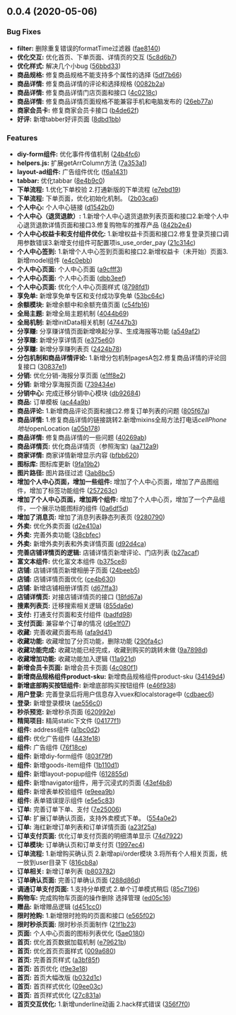 ## 0.0.4 (2020-05-06)


### Bug Fixes

* **filter:** 删除重复错误的formatTime过滤器 ([fae8140](https://git.wzwtec.com/function/o2o-client/commits/fae81405715f37e85b791e43c8a305dfbad403db))
* **优化交互:** 优化首页、下单页面、详情页的交互 ([5c8d6b7](https://git.wzwtec.com/function/o2o-client/commits/5c8d6b7a1062791c301308cd098d6f550aac4f84))
* **优化样式:** 解决几个小bug ([56bbd33](https://git.wzwtec.com/function/o2o-client/commits/56bbd333a3110c85281a31412b9be481c45f43bd))
* **商品规格:** 修复商品规格不能支持多个属性的选择 ([5df7b66](https://git.wzwtec.com/function/o2o-client/commits/5df7b6663248ba963bae6bb4242d172052c07f75))
* **商品详情:** 修复商品详情的评论和选择规格 ([0082b2a](https://git.wzwtec.com/function/o2o-client/commits/0082b2a42c5aae59ab29310db59d2f4c8288bed1))
* **商品详情:** 修复商品详情门店页面和接口 ([4c0218c](https://git.wzwtec.com/function/o2o-client/commits/4c0218c41bbadcfdc796b4fe6ac91a5fcedcf495))
* **商品详情:** 修复商品详情页面规格不能兼容手机和电脑发布的 ([26eb77a](https://git.wzwtec.com/function/o2o-client/commits/26eb77a91c287e984332fc4e0682d65b46e4ef45))
* **商家会员卡:** 修复商家会员卡接口 ([b4de62f](https://git.wzwtec.com/function/o2o-client/commits/b4de62fbcf8b4affeba0f2aad37f9da84c81cc7c))
* **好评:** 新增tabber好评页面 ([8dbd1bb](https://git.wzwtec.com/function/o2o-client/commits/8dbd1bb73dc2046da1eaeefc49baf13b01875bec))


### Features

* **diy-form组件:** 优化事件传值机制 ([24b4fc6](https://git.wzwtec.com/function/o2o-client/commits/24b4fc6434b84a03a26e44ab817e83173d38e045))
* **helpers.js:** 扩展getArrColumn方法 ([7a353a1](https://git.wzwtec.com/function/o2o-client/commits/7a353a102fc670f0b0e48bdf8707717468af8dee))
* **layout-ad组件:** 广告组件优化 ([f6a1431](https://git.wzwtec.com/function/o2o-client/commits/f6a14310ad2f0cb28d8f8d8a2ee7b0d7caf8c0f7))
* **tabbar:** 优化tabbar ([8e4b9c0](https://git.wzwtec.com/function/o2o-client/commits/8e4b9c04f7329e51450801b8207e043b7868dddc))
* **下单流程:** 1.优化下单校验 2.打通新版的下单流程 ([e7ebd19](https://git.wzwtec.com/function/o2o-client/commits/e7ebd19dfb867b3896a1c5a10ae2ff190bb35dae))
* **下单流程:** 下单页面，优化初始化机制。 ([2b03ca6](https://git.wzwtec.com/function/o2o-client/commits/2b03ca6c303026ffaa0b7d26f12de308474ff4ef))
* **个人中心:** 个人中心链接 ([d1542b0](https://git.wzwtec.com/function/o2o-client/commits/d1542b013ef2f640859e7c753ad22861a894b4de))
* **个人中心（退货退款）:** 1.新增个人中心退货退款列表页面和接口2.新增个人中心退货退款详情页面和接口3.修复购物车的推荐产品 ([842b2e4](https://git.wzwtec.com/function/o2o-client/commits/842b2e4cc36b673bc6fe23f47c3e72490f0d9e66))
* **个人中心权益卡和支付组件优化:** 1.新增权益卡页面和接口2.修复登录页接口调用参数错误3.新增支付组件可配置项is_use_order_pay ([21c314c](https://git.wzwtec.com/function/o2o-client/commits/21c314c3e737fe32c391e7ca3b77ba9a41af6ce4))
* **个人中心签到:** 1.新增个人中心签到页面和接口2.新增权益卡（未开始）页面3.新增model组件 ([e4c0ebb](https://git.wzwtec.com/function/o2o-client/commits/e4c0ebb77abcd850aad00fb24ceb7b527300692f))
* **个人中心页面:** 个人中心页面 ([a9cfff3](https://git.wzwtec.com/function/o2o-client/commits/a9cfff3e76081999c1127368262dacceca373acf))
* **个人中心页面:** 个人中心页面 ([dbb3eef](https://git.wzwtec.com/function/o2o-client/commits/dbb3eef0cd9a6ef4f0e6e27ebcb86913e76a988c))
* **个人中心页面:** 优化个人中心页面样式 ([8798fd1](https://git.wzwtec.com/function/o2o-client/commits/8798fd10d297a4f4c6b803b37bbd9a20fcf16300))
* **享免单:** 新增享免单专区和支付成功享免单 ([53bc64c](https://git.wzwtec.com/function/o2o-client/commits/53bc64c1b94ce92ef50e85658ffde8c6f05cc506))
* **余额模块:** 新增余额中和余额充值页面 ([c54fb16](https://git.wzwtec.com/function/o2o-client/commits/c54fb16f7ab0db36a8609b1e1ddcc846a21c828f))
* **全局主题:** 新增全局主题机制 ([4044b69](https://git.wzwtec.com/function/o2o-client/commits/4044b69566b08832bd3f2a74f8e58546c2785067))
* **全局机制:** 新增initData相关机制 ([47447b3](https://git.wzwtec.com/function/o2o-client/commits/47447b30342adae3acc2c1d53900d4db3c4f6ce7))
* **分享赚:** 分享赚详情页面新增唤起分享、生成海报等功能 ([a549af2](https://git.wzwtec.com/function/o2o-client/commits/a549af2c13270459462e0d2e244a333702d43c4e))
* **分享赚:** 新增分享详情页 ([e375e60](https://git.wzwtec.com/function/o2o-client/commits/e375e608bd229a4bd26c2956f80cd87db582cb2b))
* **分享赚:** 新增分享赚列表页 ([2424b78](https://git.wzwtec.com/function/o2o-client/commits/2424b7827a515989c3c8555a7c55c95e3b3e797b))
* **分包机制和商品详情评论:** 1.新增分包机制pagesA包2.修复商品详情的评论回复接口 ([30837e1](https://git.wzwtec.com/function/o2o-client/commits/30837e1930f8e197d37ab7b8018c861f89361041))
* **分销:** 优化分销-海报分享页面 ([e1ff8e2](https://git.wzwtec.com/function/o2o-client/commits/e1ff8e2e261476459d9e7df4518b36b20e1ac732))
* **分销:** 新增分享海报页面 ([739434e](https://git.wzwtec.com/function/o2o-client/commits/739434e80acae1ec279f340e08fc46b90ab31014))
* **分销中心:** 完成迁移分销中心模块 ([db92684](https://git.wzwtec.com/function/o2o-client/commits/db92684c855efd1f5dbf4e148e1f5ff5f22d2244))
* **商品:** 订单模板 ([ac44a9b](https://git.wzwtec.com/function/o2o-client/commits/ac44a9b3ec5c4d214495759da1480cdfee2231ad))
* **商品评论:** 1.新增商品评论页面和接口2.修复订单列表的问题 ([805f67a](https://git.wzwtec.com/function/o2o-client/commits/805f67a458335300cd44506914d0ba0ff974e4f2))
* **商品详情:** 1.修复商品详情的链接跳转2.新增mixins全局方法打电话$cellPhone地址$openLocation ([a05b178](https://git.wzwtec.com/function/o2o-client/commits/a05b178fab4cab71bdea5fa75d9bb3403c0b4c0f))
* **商品详情:** 修复商品详情的一些问题 ([40269ab](https://git.wzwtec.com/function/o2o-client/commits/40269ab4b03e343ba03f3e45825cef99086d30a9))
* **商品详情页:** 优化商品详情页（参照淘宝) ([aa712a9](https://git.wzwtec.com/function/o2o-client/commits/aa712a99d0dd7e70c4366d4a7959bf193c670a20))
* **商家详情:** 商家详情新增显示内容 ([bfbb620](https://git.wzwtec.com/function/o2o-client/commits/bfbb620ffd2486c82bd1a64417a2bb2cf4424b2b))
* **图标库:** 图标库更新 ([9fa19b2](https://git.wzwtec.com/function/o2o-client/commits/9fa19b23f1315b2d2c2e478b2339779d7f3ed183))
* **图片路径:** 图片路径过滤 ([3ab8bc5](https://git.wzwtec.com/function/o2o-client/commits/3ab8bc5b3fb8bad1339769da8054602b87c97449))
* **增加个人中心页面，增加一些组件:** 增加了个人中心页面，增加了产品图组件，增加了标签功能组件 ([257263c](https://git.wzwtec.com/function/o2o-client/commits/257263c9491b0a7cf41679256f87ccd40ded769c))
* **增加了个人中心页面，增加两个组件:** 增加了个人中心页，增加了一个产品组件，一个展示功能图标的组件 ([0a6df5d](https://git.wzwtec.com/function/o2o-client/commits/0a6df5d20bb38ae23e23bda74b42b51ac540caa7))
* **增加了消息页:** 增加了消息列表静态列表页 ([9280790](https://git.wzwtec.com/function/o2o-client/commits/9280790bd0eb92013fe57cb61eb08386c308345d))
* **外卖:** 优化外卖页面 ([d2e410a](https://git.wzwtec.com/function/o2o-client/commits/d2e410af40b94c1a99986b158e906fd591488e40))
* **外卖:** 完善外卖功能 ([38cbfec](https://git.wzwtec.com/function/o2o-client/commits/38cbfec60f654aa634ae3f9087036730ee252c6d))
* **外卖:** 新增外卖列表和外卖详情页面 ([d92d4ca](https://git.wzwtec.com/function/o2o-client/commits/d92d4ca74842836b4eb40920bd8eda26422913ed))
* **完善店铺详情页的逻辑:** 店铺详情页新增评论、门店列表 ([b27acaf](https://git.wzwtec.com/function/o2o-client/commits/b27acaf73e7ed3a5561d9de8bad77689c8c0f7dc))
* **富文本组件:** 优化富文本组件 ([b375ce8](https://git.wzwtec.com/function/o2o-client/commits/b375ce816be53d4c4eb4c36550ead2c14d6416e8))
* **店铺:** 店铺详情页新增相册子页面 ([24beeb5](https://git.wzwtec.com/function/o2o-client/commits/24beeb58455597d6bd346fe2622890271a44b0b2))
* **店铺:** 店铺详情页面优化 ([ce4b630](https://git.wzwtec.com/function/o2o-client/commits/ce4b6307aaaaabbb43a2c4fd5ffb229a3067e61c))
* **店铺:** 新增店铺相册详情页 ([d67ffa3](https://git.wzwtec.com/function/o2o-client/commits/d67ffa3d9a6c7b78f56b73b86e8d278a3de6c4f8))
* **店铺详情页:** 对接店铺详情页的接口 ([18fd67a](https://git.wzwtec.com/function/o2o-client/commits/18fd67a50ec2f708089498b0d427d60324de14c4))
* **搜素列表页:** 迁移搜索相关逻辑 ([855da6e](https://git.wzwtec.com/function/o2o-client/commits/855da6eab2a4a37971b31adbe189b57a5c6e530a))
* **支付:** 打通支付页面和支付组件 ([badfd98](https://git.wzwtec.com/function/o2o-client/commits/badfd98e27c9c40910df417d85c530de6dcc8f83))
* **支付页面:** 兼容单个订单的情况 ([d6e1f07](https://git.wzwtec.com/function/o2o-client/commits/d6e1f0748474b4f9c38d076690b1aa4e8b309fc7))
* **收藏:** 完善收藏页面布局 ([afa9d41](https://git.wzwtec.com/function/o2o-client/commits/afa9d41f9fcd8867c2402d6565d9c8f766d4cbd3))
* **收藏功能:** 收藏增加了分页功能，删除功能 ([290fa4c](https://git.wzwtec.com/function/o2o-client/commits/290fa4c60141ea14a41aeb2f1b08706130356dc1))
* **收藏功能完成:** 收藏功能已经完成，收藏到购买的跳转未做 ([9a7898d](https://git.wzwtec.com/function/o2o-client/commits/9a7898d75702cf00c8d7a4bf397de584a1ab3fd4))
* **收藏增加功能:** 收藏功能加入逻辑 ([11a921d](https://git.wzwtec.com/function/o2o-client/commits/11a921d5a057280104309b5fdcda2064a66f3b22))
* **新增会员卡页面:** 新增会员卡页面 ([4c080f1](https://git.wzwtec.com/function/o2o-client/commits/4c080f111d9a2f5a7759451e57a085a013e80295))
* **新增商品规格组件product-sku:** 新增商品规格组件product-sku ([34149d4](https://git.wzwtec.com/function/o2o-client/commits/34149d47b6e8655b25bc66cfc293bd6377530cdc))
* **新增底部购买按钮组件:** 新增底部购买按钮组件 ([e46f938](https://git.wzwtec.com/function/o2o-client/commits/e46f9387f28a334b648940515538b9f1f7cf28d8))
* **用户登录:** 完善登录后将用户信息存入vuex和localstorage中 ([cdbaec6](https://git.wzwtec.com/function/o2o-client/commits/cdbaec65aa31fccef97853daa8193f2a1f93e6c8))
* **登录:** 新增登录模块 ([ae556c0](https://git.wzwtec.com/function/o2o-client/commits/ae556c04b53d3b568f30954552b30fec39a77f69))
* **秒杀预览:** 新增秒杀页面 ([620992e](https://git.wzwtec.com/function/o2o-client/commits/620992e4015b98bf20740fb7b62bbe1f56c4a56f))
* **精简项目:** 精简static下文件 ([04177f1](https://git.wzwtec.com/function/o2o-client/commits/04177f1e099bf8bb8fe1f90bd337427024a1f524))
* **组件:** address组件 ([a1bc0d2](https://git.wzwtec.com/function/o2o-client/commits/a1bc0d2adaf7a33915d016a494164a87deb804d3))
* **组件:** 优化广告组件 ([443fe18](https://git.wzwtec.com/function/o2o-client/commits/443fe18ac058d15727999fd499288cd9e8a1aa43))
* **组件:** 广告组件 ([76f18ce](https://git.wzwtec.com/function/o2o-client/commits/76f18ce68af8ea89befc778bd99b3241ff9de3d3))
* **组件:** 新增diy-form组件 ([803f79f](https://git.wzwtec.com/function/o2o-client/commits/803f79f0e5f4e9bcf909e9188b28e2f141a7efbe))
* **组件:** 新增goods-item组件 ([1b110d1](https://git.wzwtec.com/function/o2o-client/commits/1b110d1488bd4820df30037e104fd6d7aee0321e))
* **组件:** 新增layout-popup组件 ([612855d](https://git.wzwtec.com/function/o2o-client/commits/612855d58976277906831732f791da903867271d))
* **组件:** 新增navigator组件，用于沉浸式的页面 ([43ef4b8](https://git.wzwtec.com/function/o2o-client/commits/43ef4b89bc688bc574cf4cba6f5053b9bc2d0f7a))
* **组件:** 新增表单校验组件 ([e9eea9b](https://git.wzwtec.com/function/o2o-client/commits/e9eea9b8e21d645ce3478b53132a00c18a382627))
* **组件:** 表单错误提示组件 ([e5e5c83](https://git.wzwtec.com/function/o2o-client/commits/e5e5c834a9675a66e960257c594dad4a6fce2e96))
* **订单:** 完善订单下单、支付 ([7e25006](https://git.wzwtec.com/function/o2o-client/commits/7e25006f063646b1fda6565b3cd0efba339ccdde))
* **订单:** 扩展订单确认页面，支持外卖模式下单。 ([554a0e2](https://git.wzwtec.com/function/o2o-client/commits/554a0e208c2c0f652d15b7560a9fa662b3beb43c))
* **订单:** 海红新增订单列表和订单详情页面 ([a23f25a](https://git.wzwtec.com/function/o2o-client/commits/a23f25aa328e31d5b6195bcff9beebae0dbc027c))
* **订单支付页面:** 优化订单支付页面的明细清单显示 ([74d7922](https://git.wzwtec.com/function/o2o-client/commits/74d79226de17f20da8e39ff6c02c9d91f8d86e99))
* **订单模块:** 订单确认页和订单支付页 ([1997ec4](https://git.wzwtec.com/function/o2o-client/commits/1997ec44c605913298ad24cb90ebd82834c41ccd))
* **订单流程:** 1.新增购买确认页 2.新增api/order模块 3.将所有个人相关页面，统一放到user目录下 ([816cb8a](https://git.wzwtec.com/function/o2o-client/commits/816cb8a46225a31dd3d0db7b448abf52f59b6a05))
* **订单相关:** 新增订单列表 ([b803782](https://git.wzwtec.com/function/o2o-client/commits/b803782053a01266fe0aff2eb0da64a56d659b32))
* **订单确认页面:** 完善订单确认页面 ([288d86d](https://git.wzwtec.com/function/o2o-client/commits/288d86d1553d7777036a2b33cc5592f2bbc62e62))
* **调通订单支付页面:** 1.支持分单模式  2.单个订单模式稍后 ([85c7196](https://git.wzwtec.com/function/o2o-client/commits/85c7196ca7301a600cb4742bf1df1ce94b45bc1e))
* **购物车:** 完成购物车页面的操作删除 选择管理 ([ed05c16](https://git.wzwtec.com/function/o2o-client/commits/ed05c1656b7d820988ddc93a958951346d8bb241))
* **赠品:** 新增赠品逻辑 ([d451cc0](https://git.wzwtec.com/function/o2o-client/commits/d451cc06c8852bdb3be5828e444e4dd069934e4a))
* **限时抢购:** 1.新增限时抢购的页面和接口 ([e565f02](https://git.wzwtec.com/function/o2o-client/commits/e565f024444b02ccaa57f00e1bfc9bafc3c36dbd))
* **限时秒杀页面:** 限时秒杀页面制作 ([21f1b23](https://git.wzwtec.com/function/o2o-client/commits/21f1b23c960ce2acd49c81fa4f3a18d3340dc9d8))
* **页面:** 个人中心页面的图标列表优化 ([5ae0180](https://git.wzwtec.com/function/o2o-client/commits/5ae018074f7b671267f6ca44292c1009eb481626))
* **首页:** 优化首页数据加载机制 ([e79621b](https://git.wzwtec.com/function/o2o-client/commits/e79621b46e2ff15228aab58fa30276ca7b2719e5))
* **首页:** 优化首页页面样式 ([009a680](https://git.wzwtec.com/function/o2o-client/commits/009a6804995d609fcee2f35b3f59e508fc70c2fb))
* **首页:** 完善首页样式 ([a3bf85f](https://git.wzwtec.com/function/o2o-client/commits/a3bf85f8cf23e64c86eb2281f7a96985f7cd6c73))
* **首页:** 首页优化 ([f9e3e18](https://git.wzwtec.com/function/o2o-client/commits/f9e3e18d5d424ad6744c9c2e26f670870cbb43a4))
* **首页:** 首页大幅改版 ([b032d1c](https://git.wzwtec.com/function/o2o-client/commits/b032d1c7faa8c942c5e7f4e4497420a3af073b4a))
* **首页:** 首页样式优化 ([09ee03c](https://git.wzwtec.com/function/o2o-client/commits/09ee03c1f2a31ea53a8290fe048d6e333f019756))
* **首页:** 首页样式优化 ([27c831a](https://git.wzwtec.com/function/o2o-client/commits/27c831a717c12dadfad27d7ad3468e7474349cca))
* **首页交互优化:** 1.新增underline动画 2.hack样式错误 ([356f7f0](https://git.wzwtec.com/function/o2o-client/commits/356f7f0215b2c9d154afa8226f12c94f87b91446))



